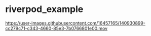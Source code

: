 # riverpod_example

https://user-images.githubusercontent.com/16457165/140930899-cc279c71-c343-4660-85e3-7b0766801e00.mov
